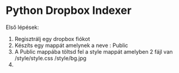 Python Dropbox Indexer
======================

Első lépések:
1. Regisztrálj egy dropbox fiókot
2. Készíts egy mappát amelynek a neve : Public
3. A Public mappába töltsd fel a style mappát amelyben 2 fájl van
	/style/style.css
	/style/bg.jpg
4. 
